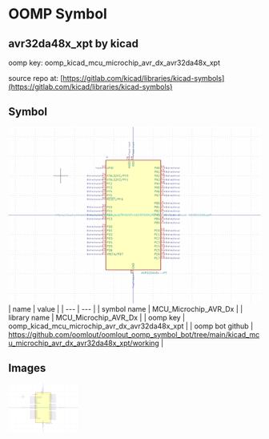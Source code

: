 # OOMP Symbol  
## avr32da48x_xpt  by kicad  
  
oomp key: oomp_kicad_mcu_microchip_avr_dx_avr32da48x_xpt  
  
source repo at: [https://gitlab.com/kicad/libraries/kicad-symbols](https://gitlab.com/kicad/libraries/kicad-symbols)  
## Symbol  
  
[![working.png](working_600.png)](working.png)  
| name | value | 
| --- | --- | 
| symbol name | MCU_Microchip_AVR_Dx | 
| library name | MCU_Microchip_AVR_Dx | 
| oomp key | oomp_kicad_mcu_microchip_avr_dx_avr32da48x_xpt | 
| oomp bot github | https://github.com/oomlout/oomlout_oomp_symbol_bot/tree/main/kicad_mcu_microchip_avr_dx_avr32da48x_xpt/working | 
## Images  
  
[![working.png](working_140.png)](working.png)  
